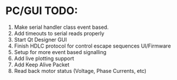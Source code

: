 # PC/GUI TODO:
1.  Make serial handler class event based.
2.  Add timeouts to serial reads properly
3.  Start Qt Designer GUI
4.  Finish HDLC protocol for control escape sequences UI/Firmware
5.  Setup for more event based signalling
6.  Add live plotting support
7.  Add Keep Alive Packet
8.  Read back motor status (Voltage, Phase Currents, etc)
